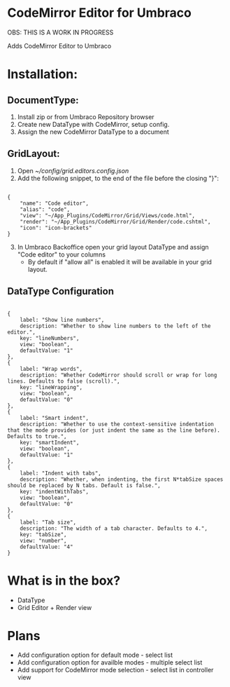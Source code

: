 # CodeMirror Editor for Umbraco
OBS: THIS IS A WORK IN PROGRESS

Adds CodeMirror Editor to Umbraco

# Installation:

## DocumentType:

1. Install zip or from Umbraco Repository browser
2. Create new DataType with CodeMirror, setup config.
3. Assign the new CodeMirror DataType to a document

## GridLayout:

1. Open *~/config/grid.editors.config.json*
2. Add the following snippet, to the end of the file before the closing "}":
<pre><code>
{
    "name": "Code editor",
    "alias": "code",
    "view": "~/App_Plugins/CodeMirror/Grid/Views/code.html",
    "render": "~/App_Plugins/CodeMirror/Grid/Render/code.cshtml",
    "icon": "icon-brackets"
}
</code></pre>
3. In Umbraco Backoffice open your grid layout DataType and assign "Code editor" to your columns
    * By default if "allow all" is enabled it will be available in your grid layout.

## DataType Configuration
<pre><code>
{
    label: "Show line numbers",
    description: "Whether to show line numbers to the left of the editor.",
    key: "lineNumbers",
    view: "boolean",
    defaultValue: "1"
},
{
    label: "Wrap words",
    description: "Whether CodeMirror should scroll or wrap for long lines. Defaults to false (scroll).",
    key: "lineWrapping",
    view: "boolean",
    defaultValue: "0"
},
{
    label: "Smart indent",
    description: "Whether to use the context-sensitive indentation that the mode provides (or just indent the same as the line before). Defaults to true.",
    key: "smartIndent",
    view: "boolean",
    defaultValue: "1"
},
{
    label: "Indent with tabs",
    description: "Whether, when indenting, the first N*tabSize spaces should be replaced by N tabs. Default is false.",
    key: "indentWithTabs",
    view: "boolean",
    defaultValue: "0"
},
{
    label: "Tab size",
    description: "The width of a tab character. Defaults to 4.",
    key: "tabSize",
    view: "number",
    defaultValue: "4"
}</code></pre>

# What is in the box?
* DataType
* Grid Editor + Render view


# Plans
* Add configuration option for default mode - select list
* Add configuration option for availble modes - multiple select list 
* Add support for CodeMirror mode selection - select list in controller view 
